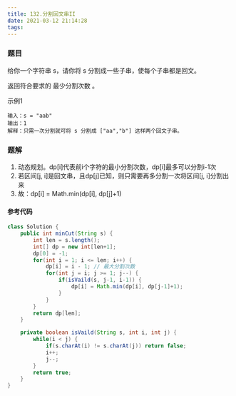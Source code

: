 ```yaml
---
title: 132.分割回文串II
date: 2021-03-12 21:14:28
tags:
---
```


### 题目
给你一个字符串 s，请你将 s 分割成一些子串，使每个子串都是回文。

返回符合要求的 最少分割次数 。
<!--more-->

示例1
```
输入：s = "aab"
输出：1
解释：只需一次分割就可将 s 分割成 ["aa","b"] 这样两个回文子串。
```

### 题解
1. 动态规划。dp[i]代表前i个字符的最小分割次数，dp[i]最多可以分割i-1次
2. 若区间[j, i]是回文串，且dp[j]已知，则只需要再多分割一次将区间[j, i]分割出来
3. 故：dp[i] = Math.min(dp[i], dp[j]+1)



#### 参考代码
```java
class Solution {
    public int minCut(String s) {
        int len = s.length();
        int[] dp = new int[len+1];
        dp[0] = -1;
        for(int i = 1; i <= len; i++) {
            dp[i] = i - 1; // 最大分割次数
            for(int j = i; j >= 1; j--) {
                if(isVaild(s, j-1, i-1)) {
                    dp[i] = Math.min(dp[i], dp[j-1]+1);
                }
            }
        }
        return dp[len];
    }

    private boolean isVaild(String s, int i, int j) {
        while(i < j) {
            if(s.charAt(i) != s.charAt(j)) return false;
            i++;
            j--;
        }
        return true;
    }
}
```
